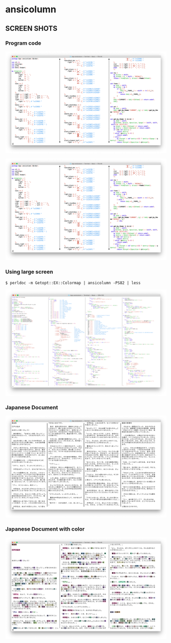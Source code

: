 # ansicolumn

## SCREEN SHOTS

### Program code

![color-code](https://github.com/kaz-utashiro/App-ansicolumn/blob/images/color-code.png)

![color-code](color-code.png)

### Using large screen

```
$ perldoc -m Getopt::EX::Colormap | ansicolumn -PS82 | less
```

![large-screen](https://github.com/kaz-utashiro/App-ansicolumn/blob/images/large-screen.png)

### Japanese Document

![document](https://github.com/kaz-utashiro/App-ansicolumn/blob/images/document.png)

### Japanese Document with color

![color-document](https://github.com/kaz-utashiro/App-ansicolumn/blob/images/color-document.png)

